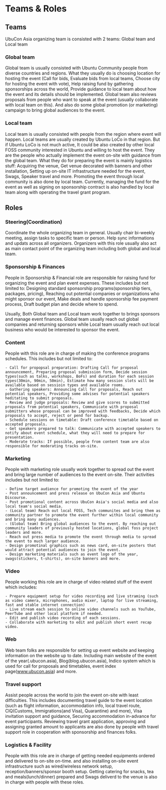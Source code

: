 # Teams & Roles

## Teams
UbuCon Asia organizing team is consisted with 2 teams: Global team and Local team

### Global team
Global team is usually consisted with Ubuntu Community people from diverse countries and regions. What they usually do is choosing location for hosting the event (Call for bids, Evaluate bids from local teams, Choose city for hosting the event with vote), Help raising fund by gathering sponsorships across the world, Provide guidance to local team about how the event and its details should be implemented. Global team also reviews proposals from people who want to speak at the event (usually collaborate with local team on this). And also do some global promotion (or marketing) campaign to bring global audiences to the event. 

### Local team
Local team is usually consisted with people from the region where event will happen. Local teams are usually created by Ubuntu LoCo in that region. But if Ubuntu LoCo is not much active, It could be also created by other local FOSS community interested in Ubuntu and willing to host the event. They are the people who actually implement the event on-site with guidance from the global team. What they do for preparing the event is mainly logistics stuff: Acquiring the venue, Get venue decorated with banners and other installation, Setting up on-site IT infrastructure needed for the event, Swags, Speaker travel and more. Promoting the event through local community is also done by local team. Currently, managing the fund for the event as well as signing on sponsorship contract is also handled by local team along with operating the travel grant program. 

## Roles

### Steering(Coordination)
Coordinate the whole organizing team in general. Usually chair bi-weekly meeting, assign tasks to specific team or person. Help sync informations and updats across all organizers. Organizers with this role usually also act as main contact point of the organizing team including both global and local team.

### Sponsorship & Finances
People in Sponsorship & Financial role are responsible for raising fund for organizing the event and plan event expenses. These includes but not limited to: Designing standard sponsorship programs(sponsorship tiers, packages, pricing), Reaching out potential companies or organizations who might sponsor our event, Make deals and handle sponsorship fee payment process, Draft budget plan and decide where to spend.

Usually, Both Global team and Local team work together to brings sponsors and manage event finances. Global team usually reach out global companies and returning sponsors while Local team usually reach out local business who would be interested to sponsor the event.

### Content
People with this role are in charge of making the conference programs schedules. This includes but not limited to:

    - Call for propopsal preparation: Drafting Call for proposal announcement, Preparing proposal submission form, Decide session types(such as talks, workshops, BoFs) and duration for each session types(30min, 90min, 50min), Estimate how many session slots will be available based on sessioin types and available rooms.
    - Gathering speakers: Announcing Call for proposals, Reach out potential speakers, Providing some advises for potential speakers heditating to submit proposals.
    - Review and judge proposals: Review and give scores to submitted proposals from potential speakers, Communicate with proposal submitters whose proposal can be improved with feedbacks, Decide which proposals to accept, reject or pend for backup.
    - Schedule sessions on timetable: Draft conference timetable based on accepted proposals.
    - Get speakers prepared to talk: Communicate with accepted speakers to notify about event schedule, what they will need to prepare for presentation.
    - Moderate tracks: If possible, people from content team are also responsible for moderating tracks on-site.

### Marketing
People with marketing role usually work together to spread out the event and bring large number of audiences to the event on-site. Their activities includes but not limited to:

    - Define target audience for promoting the event of the year
    - Post announcement and press release on UbuCon Asia and Ubuntu Discourse.
    - Post promotional content across UbuCon Asia's social media and also local team's social media.
    - (Local team) Reach out local FOSS, Tech communites and bring them as community partner to promote the event further within local community and bring many audiences.
    - (Global team) Bring global audiences to the event. By reaching out community leaders of previously hosted locations, global foss project leaders and more.
    - Reach out press media to promote the event through media to spread the event to much larger audience.
    - Design promotinal graphics such as news card, on-site posters that would attract potential audiences to join the event.
    - Design marketing materials such as event logo of the year, swags(stickers, t-shirts), on-site banners and more.

### Video
People working this role are in charge of video related stuff of the event which includes:

    - Prepare equipment setup for video recording and live straming (such as video camera, microphones, audio mixer, laptop for live streaming, fast and stable internet connection)
    - Live stream each session to online video channels such as YouTube, PeerTube and other local platform if needed.
    - Edit and publish video recording of each sessions.
    - Collaborate with marketing to edit and publish short event recap video.

### Web
Web team folks are responsible for setting up event website and keeping information on the website up to date. Including main website of the event of the year(<year>.ubucon.asia), Blog(blog.ubucon.asia), Indico system which is used for call for proposals and timetables, event index page(www.ubucon.asia) and more.

### Travel support
Assist people across the world to join the event on-site with least difficulties. This includes documenting travel guide to the event location (such as flight information, accommodation info, local travel route, CIQ(Customs, Immigrations(and Visa), Quarantine) and more), Visa invitation support and guidance, Securing accommodation in-advance for event participants. Reviewing travel grant application, approving and assigning granted amount to applicants are also done by people with travel support role in cooperation with sponsorship and finances folks. 

### Logistics & Facility
People with this role are in charge of getting needed equipments ordered and delivered to on-site on-time. and also installing on-site event infrastructure such as wired/wireless network setup, reception/banners/sponsor booth setup. Getting catering for snacks, tea and meals(lunch/dinner) prepared and Swags deliverd to the venue is also in charge with people with these roles.
